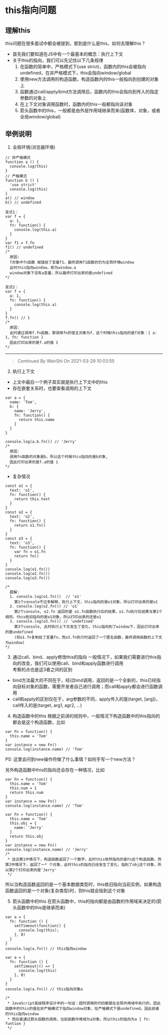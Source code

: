 # this指向问题

## 理解this

this问题在很多面试中都会被提到，那到底什么是this，如何去理解this？

- 首先我们要知道在JS中有一个最基本的概念：执行上下文
- 关于this的指向，我们可以先记住以下几条规律
  1. 在函数的简单中，严格模式下(use strict)，函数内的this会被指向undefined，在非严格模式下，this会指向window/global
  2. 使用new方法调用的构造函数，构造函数内的this一般指向到创建的对象上
  3. 函数通过call/apply/bind方法调用后，函数内的this会指向到传入的指定参数的对象上
  4. 在上下文对象调用函数时，函数内的this一般都指向该对象
  5. 箭头函数中的this，一般都是由外层作用域继承而来(函数体，对象，或者全局window/global)


## 举例说明
1. 全局环境(浏览器环境)
```
// 非严格模式
function a () {
  console.log(this)
}
// 严格模式
function b () {
  'use strict'
  console.log(this)
}
a() // window
b() // undefined

变式1：
var f = {
  a: 1,
  fn: function() {
    console.log(this.a)
  }
}
var f1 = f.fn
f1() // undefined
/* 
  原因:
  f对象中fn函数 赋值给了变量f1，最终调用f1函数的仍为全局环境window
  此时this指向window，即为window.a
  window对象下没有a变量，所以最终打印出来的是undefined
*/

变式2：
var f = {
  a: 1,
  fn: function() {
    console.log(this.a)
  }
}
f.fn() // 1
/* 
  原因:
  此时通过调用f.fn函数，那调用fn的宿主对象为f，这个时候this指向的是f对象：{ a: 1, fn: function }
  因此打印出来的是f.a的值 1
*/
```

-----
> Continued By WeirShi On 2021-03-29 10:03:55

2. 执行上下文
 - 上文中最后一个例子其实就是执行上下文中的this
 - 存在嵌套关系时，也要查看调用的上下文
```
var a = {
  name: 'Tom',
  b: {
    name: 'Jerry',
    fn: function() {
      return this.name
    }
  }
}

console.log(a.b.fn()) // 'Jerry'
/* 
  原因:
  调用fn函数的对象是b，所以这个时候this指向的是b对象,
  因此打印出来的是f.a的值 1
*/
```

- 复杂情况
```
const o1 = {
  text: 'o1',
  fn: function() {
    return this.text
  }
}
const o2 = {
  text: 'o2',
  fn: function() {
    return o1.fn()
  }
}
const o3 = {
  text: 'o3',
  fn: function() {
    var fn = o1.fn
    return fn()
  }
}
console.log(o1.fn())
console.log(o2.fn())
console.log(o3.fn())

/* 
  题解:
  1. console.log(o1.fn())  // 'o1'
    第1个console不过多解释，执行上下文，this指向的是o1对象，所以打印出来的是o1
  2. console.log(o2.fn()) // 'o1'
    第2个console, o2.fn 返回的是 o1.fn函数执行后的结果，o1.fn执行后结果与第1个相同，this依旧指向的是o1对象，所以打印出来的还是o1
  3. console.log(o3.fn()) // 'undefined'
    第3个console, 此时执行上下文发生了变化，this指向到了window下，因此打印出来的是undefined
    (将o1.fn复制给了变量fn，而o3.fn执行时返回了一个匿名函数，最终调用函数的上下文为window)
*/
```

3. 通过call、bind、apply修改this的指向
一般情况下，如果我们需要进行this指向的改变，我们可以使用call、bind和apply函数进行调用   
考察的点也是这3者之间的区别
- bind方法最大的不同在于，经过bind调用，返回的是一个全新的，this已经指向目标对象的函数，需要开发者自己进行调用；而call和apply都会进行函数调用
- call和apply的区别仅在于，arg参数的不同，apply传入的是(target, [arg])，call传入的是(target, arg1, agr2, ...)

4. 构造函数中的this
根据之前讲的规则中，一般情况下构造函数中的this指向的都会是这个构造函数，比如
```
var Fn = function() {
  this.name = 'Tom'
}
var instance = new Fn()
console.log(instance.name) // 'Tom'
```
PS: 这里会问到new操作符做了什么事情？如何手写一个new方法？

另外构造函数中this的指向还会存在一种情况，比如
```
var Fn = function() {
  this.name = 'Tom'
  this.num = 1
  return this.num
}
var instance = new Fn()
console.log(instance.name) // 'Tom'

var Fn = function() {
  this.name = 'Tom'
  this.obj = {
    name: 'Jerry'
  }
  return this.obj
}
var instance = new Fn()
console.log(instance.name) // 'Jerry'
/*
 * 这边第1中情况下，构造函数返回了一个数字，此时this依然指向的是Fn这个构造函数，而第2中情况下，返回了一* 个对象，此时this的指向已经发生了变化，指到了obj这个对象，所以第2个打印出来的是'Jerry'
 */
```
所以当构造函数返回的是一个基本数据类型时，this依旧指向当前实例，如果构造函数返回的是一个对象(复杂类型)时，则this就会指到这个对象

5. 箭头函数中的this
在箭头函数中，this的指向都是由函数的作用域来决定的(箭头函数中的this是继承而来)
```
var a = {
  fn: function () {
    setTimeout(function() {
      console.log(this);
    }, 0)
  }
}
console.log(a.fn()) // this指向window

var a = {
  fn: function () {
    setTimeout(() => {
      console.log(this)
    }, 0)
  }
}
console.log(a.fn()) // this指向对象a

/*
 * JavaScript高级程序设计中的一句话：超时调用的代码都是在全局作用域中执行的，因此函数中的this的值在非严格模式下指向window对象，在严格模式下是undefined。因此前者的this指向window
 * 而后者通过箭头函数的调用，当前函数作用域为a对象，所以this的指向为a { fn: funtion }
 */
```

